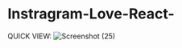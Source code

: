 # Instragram-Love-React-
QUICK VIEW:
![Screenshot (25)](https://github.com/developersajidxyz/Instragram-Love-React-/assets/131254848/901d9ec2-7c5a-4da9-a468-b2daffe2bf59)
